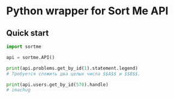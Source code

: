 # Python wrapper for Sort Me API

## Quick start
```python
import sortme

api = sortme.API()

print(api.problems.get_by_id(1).statement.legend)
# Требуется сложить два целых числа $$A$$ и $$B$$.

print(api.users.get_by_id(578).handle)
# imachug
```


